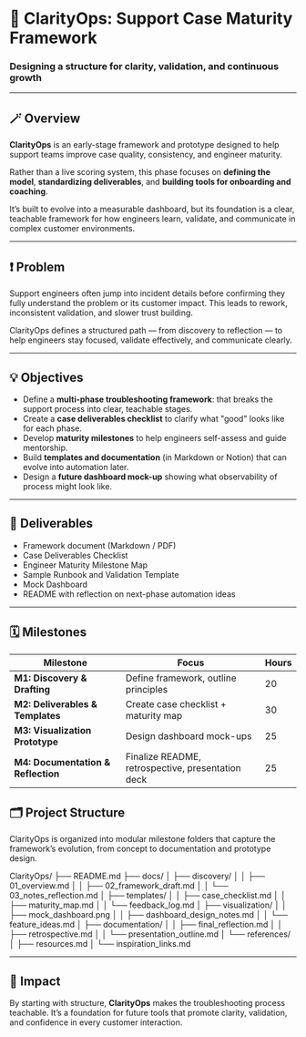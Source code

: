 # 🧭 ClarityOps: Support Case Maturity Framework  
### Designing a structure for clarity, validation, and continuous growth  

---

## 🪄 Overview  
**ClarityOps** is an early-stage framework and prototype designed to help support teams improve case quality, consistency, and engineer maturity.  

Rather than a live scoring system, this phase focuses on **defining the model**, **standardizing deliverables**, and **building tools for onboarding and coaching**. 

It’s built to evolve into a measurable dashboard, but its foundation is a clear, teachable framework for how engineers learn, validate, and communicate in complex customer environments.  

---

## ❗ Problem  
Support engineers often jump into incident details before confirming they fully understand the problem or its customer impact. This leads to rework, inconsistent validation, and slower trust building.  

ClarityOps defines a structured path — from discovery to reflection — to help engineers stay focused, validate effectively, and communicate clearly. 

---

## 💡 Objectives  
- Define a **multi-phase troubleshooting framework**: that breaks the support process into clear, teachable stages.  
- Create a **case deliverables checklist** to clarify what "good" looks like for each phase.  
- Develop **maturity milestones** to help engineers self-assess and guide mentorship.  
- Build **templates and documentation** (in Markdown or Notion) that can evolve into automation later.  
- Design a **future dashboard mock-up** showing what observability of process might look like.  

---

## 🧰 Deliverables  
- Framework document (Markdown / PDF)  
- Case Deliverables Checklist  
- Engineer Maturity Milestone Map  
- Sample Runbook and Validation Template  
- Mock Dashboard
- README with reflection on next-phase automation ideas  

---

## 🗓️ Milestones  

| Milestone | Focus | Hours |
|------------|--------|-------|
| **M1: Discovery & Drafting** | Define framework, outline principles | 20 |
| **M2: Deliverables & Templates** | Create case checklist + maturity map | 30 |
| **M3: Visualization Prototype** | Design dashboard mock-ups | 25 |
| **M4: Documentation & Reflection** | Finalize README, retrospective, presentation deck | 25 |

## 🗂️ Project Structure

ClarityOps is organized into modular milestone folders that capture the framework’s evolution, from concept to documentation and prototype design.

ClarityOps/
├── README.md
├── docs/
│   ├── discovery/
│   │   ├── 01_overview.md
│   │   ├── 02_framework_draft.md
│   │   └── 03_notes_reflection.md
│   ├── templates/
│   │   ├── case_checklist.md
│   │   ├── maturity_map.md
│   │   └── feedback_log.md
│   ├── visualization/
│   │   ├── mock_dashboard.png
│   │   ├── dashboard_design_notes.md
│   │   └── feature_ideas.md
│   ├── documentation/
│   │   ├── final_reflection.md
│   │   ├── retrospective.md
│   │   └── presentation_outline.md
│   └── references/
│       ├── resources.md
│       └── inspiration_links.md

---

## 🚀 Impact  
By starting with structure, **ClarityOps** makes the troubleshooting process teachable. It’s a foundation for future tools that promote clarity, validation, and confidence in every customer interaction. 
